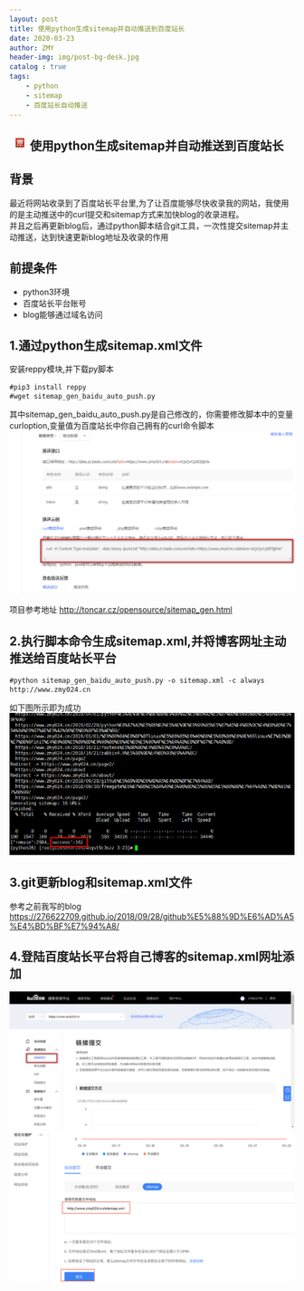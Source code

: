 ```yaml
---
layout: post
title: 使用python生成sitemap并自动推送到百度站长
date: 2020-03-23
author: ZMY
header-img: img/post-bg-desk.jpg
catalog : true
tags:
    - python 
    - sitemap 
    - 百度站长自动推送
---
```


## <img class="original" src='https://raw.githubusercontent.com/276622709/276622709.github.io/master/img/original.png'>使用python生成sitemap并自动推送到百度站长

## 背景
最近将网站收录到了百度站长平台里,为了让百度能够尽快收录我的网站，我使用的是主动推送中的curl提交和sitemap方式来加快blog的收录进程。  
并且之后再更新blog后，通过python脚本结合git工具，一次性提交sitemap并主动推送，达到快速更新blog地址及收录的作用  
## 前提条件
+ python3环境
+ 百度站长平台账号
+ blog能够通过域名访问
## 1.通过python生成sitemap.xml文件
安装reppy模块,并下载py脚本
```
#pip3 install reppy
#wget sitemap_gen_baidu_auto_push.py
```
其中sitemap_gen_baidu_auto_push.py是自己修改的，你需要修改脚本中的变量curloption,变量值为百度站长中你自己拥有的curl命令脚本  
![](https://raw.githubusercontent.com/276622709/276622709.github.io/master/img/2020-03-23/1.png)

项目参考地址 http://toncar.cz/opensource/sitemap_gen.html  
## 2.执行脚本命令生成sitemap.xml,并将博客网址主动推送给百度站长平台
```
#python sitemap_gen_baidu_auto_push.py -o sitemap.xml -c always http://www.zmy024.cn
```
如下图所示即为成功   
![](https://raw.githubusercontent.com/276622709/276622709.github.io/master/img/2020-03-23/2.png)
## 3.git更新blog和sitemap.xml文件
参考之前我写的blog https://276622709.github.io/2018/09/28/github%E5%88%9D%E6%AD%A5%E4%BD%BF%E7%94%A8/
## 4.登陆百度站长平台将自己博客的sitemap.xml网址添加
![](https://raw.githubusercontent.com/276622709/276622709.github.io/master/img/2020-03-23/3.png)
![](https://raw.githubusercontent.com/276622709/276622709.github.io/master/img/2020-03-23/4.png)

